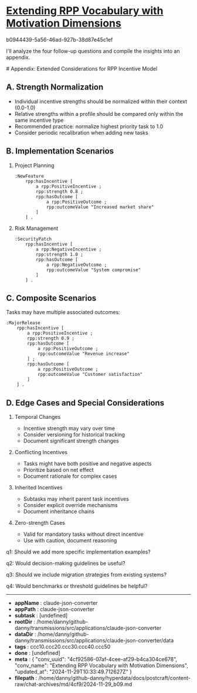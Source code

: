 # [Extending RPP Vocabulary with Motivation Dimensions](https://claude.ai/chat/4cf92586-07af-4cee-af29-b4ca304ce678)

b0944439-5a56-46ad-927b-38d87e45c1ef

 I'll analyze the four follow-up questions and compile the insights into an appendix.

<antArtifact identifier="incentive-spec-appendix" type="application/vnd.ant.code" language="markdown" title="RPP Incentive Extension - Appendix">
# Appendix: Extended Considerations for RPP Incentive Model

## A. Strength Normalization
- Individual incentive strengths should be normalized within their context (0.0-1.0)
- Relative strengths within a profile should be compared only within the same incentive type
- Recommended practice: normalize highest priority task to 1.0
- Consider periodic recalibration when adding new tasks

## B. Implementation Scenarios
1. Project Planning
   ```turtle
   :NewFeature
       rpp:hasIncentive [
           a rpp:PositiveIncentive ;
           rpp:strength 0.8 ;
           rpp:hasOutcome [
               a rpp:PositiveOutcome ;
               rpp:outcomeValue "Increased market share" 
           ]
       ] .
   ```

2. Risk Management
   ```turtle
   :SecurityPatch
       rpp:hasIncentive [
           a rpp:NegativeIncentive ;
           rpp:strength 1.0 ;
           rpp:hasOutcome [
               a rpp:NegativeOutcome ;
               rpp:outcomeValue "System compromise" 
           ]
       ] .
   ```

## C. Composite Scenarios
Tasks may have multiple associated outcomes:
```turtle
:MajorRelease
    rpp:hasIncentive [
        a rpp:PositiveIncentive ;
        rpp:strength 0.9 ;
        rpp:hasOutcome [
            a rpp:PositiveOutcome ;
            rpp:outcomeValue "Revenue increase"
        ] ;
        rpp:hasOutcome [
            a rpp:PositiveOutcome ;
            rpp:outcomeValue "Customer satisfaction"
        ]
    ] .
```

## D. Edge Cases and Special Considerations
1. Temporal Changes
   - Incentive strength may vary over time
   - Consider versioning for historical tracking
   - Document significant strength changes

2. Conflicting Incentives
   - Tasks might have both positive and negative aspects
   - Prioritize based on net effect
   - Document rationale for complex cases

3. Inherited Incentives
   - Subtasks may inherit parent task incentives
   - Consider explicit override mechanisms
   - Document inheritance chains

4. Zero-strength Cases
   - Valid for mandatory tasks without direct incentive
   - Use with caution, document reasoning
</antArtifact>

q1: Should we add more specific implementation examples?

q2: Would decision-making guidelines be useful?

q3: Should we include migration strategies from existing systems?

q4: Would benchmarks or threshold guidelines be helpful?

---

* **appName** : claude-json-converter
* **appPath** : claude-json-converter
* **subtask** : [undefined]
* **rootDir** : /home/danny/github-danny/transmissions/src/applications/claude-json-converter
* **dataDir** : /home/danny/github-danny/transmissions/src/applications/claude-json-converter/data
* **tags** : ccc10.ccc20.ccc30.ccc40.ccc50
* **done** : [undefined]
* **meta** : {
  "conv_uuid": "4cf92586-07af-4cee-af29-b4ca304ce678",
  "conv_name": "Extending RPP Vocabulary with Motivation Dimensions",
  "updated_at": "2024-11-29T10:33:49.712627Z"
}
* **filepath** : /home/danny/github-danny/hyperdata/docs/postcraft/content-raw/chat-archives/md/4cf9/2024-11-29_b09.md
